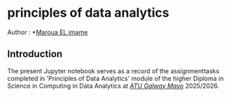 # principles of data analytics

Author : *[Maroua EL imame ](https://github.com/Maroua-El-Imame)
## Introduction

The present Jupyter notebook serves as a record of the assignmenttasks completed in 'Principles of Data Analytics' module of the higher Diploma in Science in Computing in Data Analytics at *[ATU Galway Mayo](https://www.atu.ie/)* 2025/2026.
